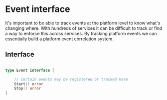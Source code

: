 # Event interface

It's important to be able to track events at the platform level to know what's changing where. With 
hundreds of services it can be difficult to track or find a way to enforce this across services. 
By tracking platform events we can essentially build a platform event correlation system.

## Interface

```go

type Event interface {

	// Certain events may be registered or tracked here
	Start() error
	Stop() error
}
```
